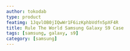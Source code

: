 ```yaml
---
author: tokodab
type: product
featimg: 1JqvlOB0jIQwWr1F6izKphbVdfn5pXF4R
title: Rule The World Samsung Galaxy S9 Case
tags: [samsung, galaxy, s9]
category: [samsung]
---
```

